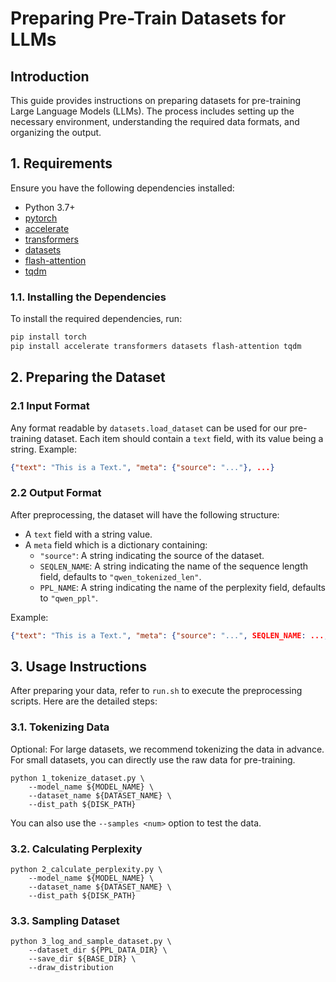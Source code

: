 # Preparing Pre-Train Datasets for LLMs


## Introduction

This guide provides instructions on preparing datasets for pre-training Large Language Models (LLMs). The process includes setting up the necessary environment, understanding the required data formats, and organizing the output.

## 1. Requirements

Ensure you have the following dependencies installed:
- Python 3.7+
- [pytorch](https://github.com/pytorch/pytorch)
- [accelerate](https://github.com/huggingface/accelerate)
- [transformers](https://github.com/huggingface/transformers)
- [datasets](https://github.com/huggingface/datasets)
- [flash-attention](https://github.com/HazyResearch/flash-attention)
- [tqdm](https://github.com/tqdm/tqdm)

### 1.1. Installing the Dependencies

To install the required dependencies, run:

```bash
pip install torch
pip install accelerate transformers datasets flash-attention tqdm
```

## 2. Preparing the Dataset

### 2.1 Input Format

Any format readable by `datasets.load_dataset` can be used for our pre-training dataset. Each item should contain a `text` field, with its value being a string. Example:

```json
{"text": "This is a Text.", "meta": {"source": "..."}, ...}
```

### 2.2 Output Format

After preprocessing, the dataset will have the following structure:

- A `text` field with a string value.
- A `meta` field which is a dictionary containing:
    - `"source"`: A string indicating the source of the dataset.
    - `SEQLEN_NAME`: A string indicating the name of the sequence length field, defaults to `"qwen_tokenized_len"`.
    - `PPL_NAME`: A string indicating the name of the perplexity field, defaults to `"qwen_ppl"`.

Example:
```json
{"text": "This is a Text.", "meta": {"source": "...", SEQLEN_NAME: ..., PPL_NAME: ...}}
```

## 3. Usage Instructions

After preparing your data, refer to `run.sh` to execute the preprocessing scripts. Here are the detailed steps:

### 3.1. Tokenizing Data

Optional: For large datasets, we recommend tokenizing the data in advance. For small datasets, you can directly use the raw data for pre-training.

```shell
python 1_tokenize_dataset.py \
    --model_name ${MODEL_NAME} \
    --dataset_name ${DATASET_NAME} \
    --dist_path ${DISK_PATH}
```

You can also use the `--samples <num>` option to test the data.

### 3.2. Calculating Perplexity


```shell
python 2_calculate_perplexity.py \
    --model_name ${MODEL_NAME} \
    --dataset_name ${DATASET_NAME} \
    --dist_path ${DISK_PATH}
```

### 3.3. Sampling Dataset

```shell
python 3_log_and_sample_dataset.py \
    --dataset_dir ${PPL_DATA_DIR} \
    --save_dir ${BASE_DIR} \
    --draw_distribution
```
